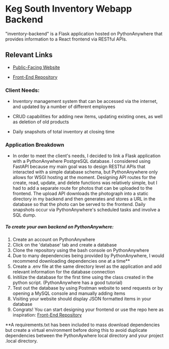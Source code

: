# Keg South Inventory Webapp Backend
"inventory-backend" is a Flask application hosted on PythonAnywhere that provides information to a React frontend via RESTful APIs.

## Relevant Links
  * [Public-Facing Website](https://lukethan.github.io/inventory/)

  * [Front-End Repository](https://github.com/lukethan/inventory)

### Client Needs:
  * Inventory management system that can be accessed via the internet, and updated by a number of different employees

  * CRUD capabilities for adding new items, updating existing ones, as well as deletion of old products

  * Daily snapshots of total inventory at closing time

### Application Breakdown
  * In order to meet the client's needs, I decided to link a Flask application with a PythonAnywhere PostgreSQL database.
    I considered using FastAPI because my main goal was to design RESTful APIs that interacted with a simple database schema, but
    PythonAnywhere only allows for WSGI hosting at the moment. Designing API routes for the create, read, update, and delete functions
    was relatively simple, but I had to add a separate route for photos that can be uploaded to the frontend. The upload API downloads
    the photograph into a static directory in my backend and then generates and stores a URL in the database so that the photo can be
    served to the frontend. Daily snapshots occur via PythonAnywhere's scheduled tasks and involve a SQL dump.

##### To create your own backend on PythonAnywhere:
  1. Create an account on PythonAnywhere
  2. Click on the 'database' tab and create a database
  3. Clone the repository using the bash console on PythonAnywhere
  4. Due to many dependencies being provided by PythonAnywhere, I would recommend downloading dependencies one at a time\*\*
  5. Create a .env file at the same directory level as the application and add relevant information for the database connection
  6. Initilize the database for the first time using the class created in the python script. (PythonAnywhere has a good tutorial)
  7. Test out the database by using Postman website to send requests or by opening a MySQL console and manually adding items
  8. Visiting your website should display JSON formatted items in your database
  9. Congrats! You can start designing your frontend or use the repo here as inspiration: [Front-End Repository](https://github.com/lukethan/inventory)

  \*\*A requirements.txt has been included to mass download dependencies but create a virtual environment before doing this to avoid 
  duplicate dependencies between the PythonAywhere local directory and your project .local directory.
